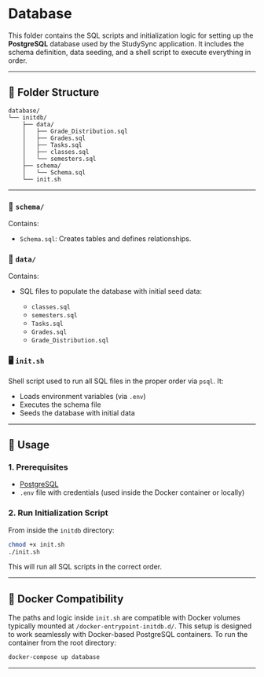 # Database

This folder contains the SQL scripts and initialization logic for setting up the **PostgreSQL** database used by the StudySync application. It includes the schema definition, data seeding, and a shell script to execute everything in order.

---

## 📁 Folder Structure

```
database/
└── initdb/
    ├── data/
    │   ├── Grade_Distribution.sql
    │   ├── Grades.sql
    │   ├── Tasks.sql
    │   ├── classes.sql
    │   └── semesters.sql
    ├── schema/
    │   └── Schema.sql
    └── init.sh
```

---

### 📂 `schema/`

Contains:

* `Schema.sql`: Creates tables and defines relationships.

### 📂 `data/`

Contains:

* SQL files to populate the database with initial seed data:

  * `classes.sql`
  * `semesters.sql`
  * `Tasks.sql`
  * `Grades.sql`
  * `Grade_Distribution.sql`

### 🖥 `init.sh`

Shell script used to run all SQL files in the proper order via `psql`. It:

* Loads environment variables (via `.env`)
* Executes the schema file
* Seeds the database with initial data

---

## 🚀 Usage

### 1. Prerequisites

* [PostgreSQL](https://www.postgresql.org/)
* `.env` file with credentials (used inside the Docker container or locally)

### 2. Run Initialization Script

From inside the `initdb` directory:

```bash
chmod +x init.sh
./init.sh
```

This will run all SQL scripts in the correct order.

---

## 🐳 Docker Compatibility

The paths and logic inside `init.sh` are compatible with Docker volumes typically mounted at `/docker-entrypoint-initdb.d/`. This setup is designed to work seamlessly with Docker-based PostgreSQL containers. To run the container from the root
directory:

```bash
docker-compose up database
```

---

